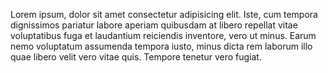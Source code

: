 
  Lorem ipsum, dolor sit amet consectetur adipisicing elit. Iste, cum tempora dignissimos pariatur labore aperiam quibusdam at libero repellat vitae voluptatibus fuga et laudantium reiciendis inventore, vero ut minus. Earum nemo voluptatum assumenda tempora iusto, minus dicta rem laborum illo quae libero velit vero vitae quis. Tempore tenetur vero fugiat.
